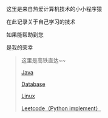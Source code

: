 这里是来自热爱计算机技术的小小程序猿

在此记录关于自己学习的技术

如果能帮助到您

是我的荣幸



> 这里是高铁直达~~
>
> [Java](https://github.com/uniquelc/Notes/tree/master/Java)
>
> [Database](https://github.com/uniquelc/Notes/tree/master/Database)
>
> [Linux](https://github.com/uniquelc/Notes/tree/master/Linux)
>
> [Leetcode（Python implement）](https://github.com/uniquelc/Notes/tree/master/Leetcode)